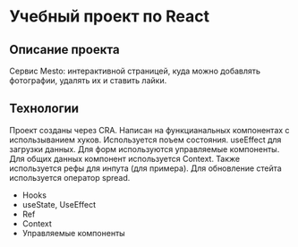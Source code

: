 # Учебный проект по React

## Описание проекта
Сервис Mesto: интерактивной страницей, куда можно добавлять фотографии, удалять их и ставить лайки.

## Технологии
Проект созданы через CRA. Написан на функцианальных компонентах с использыванием хуков. Используется поъем состояния. useEffect для загрузки данных. Для форм используются управляемые компоненты. Для общих данных компонент используется Context. Также используется рефы для инпута (для примера). Для обновление стейта используется оператор spread.

* Hooks
* useState, UseEffect
* Ref
* Context
* Управляемые компоненты
